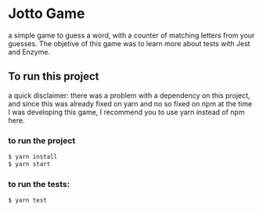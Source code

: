 # Jotto Game

a simple game to guess a word, with a counter of matching letters from your guesses. The objetive of this game was to learn more about tests with Jest and Enzyme.

## To run this project

a quick disclaimer: there was a problem with a dependency on this project, and since this was already fixed on yarn and no so fixed on npm at the time I was developing this game, I recommend you to use yarn instead of npm here.

### to run the project

```sh
$ yarn install
$ yarn start
```

### to run the tests:

```sh
$ yarn test
```
